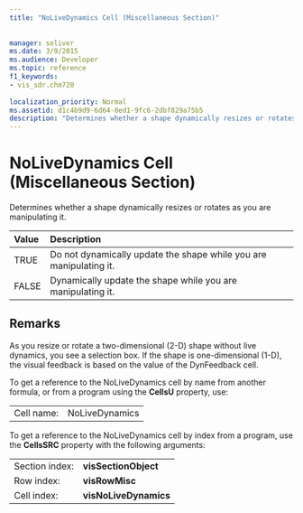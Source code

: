 ```yaml
---
title: "NoLiveDynamics Cell (Miscellaneous Section)"
 
 
manager: soliver
ms.date: 3/9/2015
ms.audience: Developer
ms.topic: reference
f1_keywords:
- vis_sdr.chm720
 
localization_priority: Normal
ms.assetid: d1c4b9d9-6d64-8ed1-9fc6-2dbf829a75b5
description: "Determines whether a shape dynamically resizes or rotates as you are manipulating it."
---
```


# NoLiveDynamics Cell (Miscellaneous Section)

Determines whether a shape dynamically resizes or rotates as you are manipulating it.
  
|**Value**|**Description**|
|:-----|:-----|
| TRUE  <br/> | Do not dynamically update the shape while you are manipulating it.  <br/> |
| FALSE  <br/> | Dynamically update the shape while you are manipulating it.  <br/> |
   
## Remarks

As you resize or rotate a two-dimensional (2-D) shape without live dynamics, you see a selection box. If the shape is one-dimensional (1-D), the visual feedback is based on the value of the DynFeedback cell.
  
To get a reference to the NoLiveDynamics cell by name from another formula, or from a program using the **CellsU** property, use: 
  
|||
|:-----|:-----|
| Cell name:  <br/> | NoLiveDynamics  <br/> |
   
To get a reference to the NoLiveDynamics cell by index from a program, use the **CellsSRC** property with the following arguments: 
  
|||
|:-----|:-----|
| Section index:  <br/> |**visSectionObject** <br/> |
| Row index:  <br/> |**visRowMisc** <br/> |
| Cell index:  <br/> |**visNoLiveDynamics** <br/> |
   

